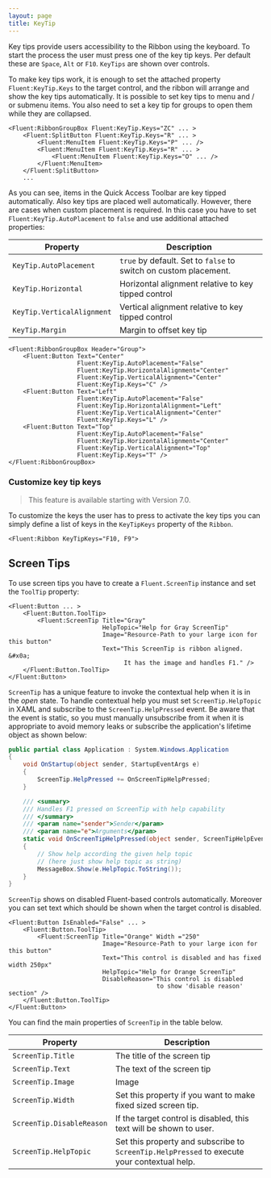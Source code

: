 ```yaml
---
layout: page
title: KeyTip
---
```


Key tips provide users accessibility to the Ribbon using the keyboard.
To start the process the user must press one of the key tip keys. Per default these are `Space`, `Alt` or `F10`.
`KeyTips` are shown over controls.

To make key tips work, it is enough to set the attached property `Fluent:KeyTip.Keys` to the target control,
and the ribbon will arrange and show the key tips automatically.
It is possible to set key tips to menu and / or submenu items.
You also need to set a key tip for groups to open them while they are collapsed.

```xaml
<Fluent:RibbonGroupBox Fluent:KeyTip.Keys="ZC" ... >
    <Fluent:SplitButton Fluent:KeyTip.Keys="R" ... >
        <Fluent:MenuItem Fluent:KeyTip.Keys="P" ... />
        <Fluent:MenuItem Fluent:KeyTip.Keys="R" ... >
            <Fluent:MenuItem Fluent:KeyTip.Keys="O" ... />
        </Fluent:MenuItem>
    </Fluent:SplitButton>
    ...
```

As you can see, items in the Quick Access Toolbar are key tipped automatically.
Also key tips are placed well automatically.
However, there are cases when custom placement is required.
In this case you have to set `Fluent:KeyTip.AutoPlacement` to `false` and use additional attached properties:

Property                    | Description
--------------------------- | -----------------------------------------------------------------
`KeyTip.AutoPlacement`      | `true` by default. Set to `false` to switch on custom placement.
`KeyTip.Horizontal`         | Horizontal alignment relative to key tipped control
`KeyTip.VerticalAlignment`  | Vertical alignment relative to key tipped control
`KeyTip.Margin`             | Margin to offset key tip

```xaml
<Fluent:RibbonGroupBox Header="Group">
    <Fluent:Button Text="Center"
                   Fluent:KeyTip.AutoPlacement="False"
                   Fluent:KeyTip.HorizontalAlignment="Center"
                   Fluent:KeyTip.VerticalAlignment="Center"
                   Fluent:KeyTip.Keys="C" />
    <Fluent:Button Text="Left"
                   Fluent:KeyTip.AutoPlacement="False"
                   Fluent:KeyTip.HorizontalAlignment="Left"
                   Fluent:KeyTip.VerticalAlignment="Center"
                   Fluent:KeyTip.Keys="L" />
    <Fluent:Button Text="Top"
                   Fluent:KeyTip.AutoPlacement="False"
                   Fluent:KeyTip.HorizontalAlignment="Center"
                   Fluent:KeyTip.VerticalAlignment="Top"
                   Fluent:KeyTip.Keys="T" />
</Fluent:RibbonGroupBox>
```

### Customize key tip keys

> This feature is available starting with Version 7.0.

To customize the keys the user has to press to activate the key tips you can simply define a list of keys
in the `KeyTipKeys` property of the `Ribbon`.

```xaml
<Fluent:Ribbon KeyTipKeys="F10, F9">
```

## Screen Tips

To use screen tips you have to create a `Fluent.ScreenTip` instance and set the `ToolTip` property:

```xaml
<Fluent:Button ... >
    <Fluent:Button.ToolTip>
        <Fluent:ScreenTip Title="Gray"
                          HelpTopic="Help for Gray ScreenTip"
                          Image="Resource-Path to your large icon for this button"
                          Text="This ScreenTip is ribbon aligned. &#x0a;
                                It has the image and handles F1." />
    </Fluent:Button.ToolTip>
</Fluent:Button>
```

`ScreenTip` has a unique feature to invoke the contextual help when it is in the _open_ state.
To handle contextual help you must set `ScreenTip.HelpTopic` in XAML
and subscribe to the `ScreenTip.HelpPressed` event.
Be aware that the event is static,
so you must manually unsubscribe from it when it is appropriate to avoid memory leaks
or subscribe the application's lifetime object as shown below:

```csharp
public partial class Application : System.Windows.Application
{
    void OnStartup(object sender, StartupEventArgs e)
    {
        ScreenTip.HelpPressed += OnScreenTipHelpPressed;
    }

    /// <summary>
    /// Handles F1 pressed on ScreenTip with help capability
    /// </summary>
    /// <param name="sender">Sender</param>
    /// <param name="e">Arguments</param>
    static void OnScreenTipHelpPressed(object sender, ScreenTipHelpEventArgs e)
    {
        // Show help according the given help topic
        // (here just show help topic as string)
        MessageBox.Show(e.HelpTopic.ToString());
    }
}
```

`ScreenTip` shows on disabled Fluent-based controls automatically.
Moreover you can set text which should be shown when the target control is disabled.

```xaml
<Fluent:Button IsEnabled="False" ... >
    <Fluent:Button.ToolTip>
        <Fluent:ScreenTip Title="Orange" Width ="250"
                          Image="Resource-Path to your large icon for this button"
                          Text="This control is disabled and has fixed width 250px"
                          HelpTopic="Help for Orange ScreenTip"
                          DisableReason="This control is disabled
                                         to show 'disable reason' section" />
    </Fluent:Button.ToolTip>
</Fluent:Button>
```

You can find the main properties of `ScreenTip` in the table below.

Property                  | Description
------------------------- | ------------------------------------------------------------------------------------------
`ScreenTip.Title`         | The title of the screen tip
`ScreenTip.Text`          | The text of the screen tip
`ScreenTip.Image`         | Image
`ScreenTip.Width`         | Set this property if you want to make fixed sized screen tip.
`ScreenTip.DisableReason` | If the target control is disabled, this text will be shown to user.
`ScreenTip.HelpTopic`     | Set this property and subscribe to `ScreenTip.HelpPressed` to execute your contextual help.
